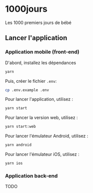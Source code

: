 # 1000jours

Les 1000 premiers jours de bébé

## Lancer l'application

### Application mobile (front-end)

D'abord, installez les dépendances

```bash
yarn
```

Puis, créer le fichier `.env`:
```bash
cp .env.example .env
```

Pour lancer l'application, utilisez :

```bash
yarn start
```

Pour lancer la version web, utilisez :

```bash
yarn start:web
```

Pour lancer l'émulateur Android, utilisez :

```bash
yarn android
```

Pour lancer l'émulateur iOS, utilisez :

```bash
yarn ios
```

### Application back-end

TODO
